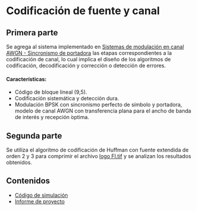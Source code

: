# Codificación de fuente y canal

## Primera parte
Se agrega al sistema implementado en [Sistemas de modulación en canal AWGN - Sincronismo de portadora](https://github.com/ivan-svetlich/digital-communications/tree/main/modulation-and-synchronization) las etapas correspondientes a la codificación de
canal, lo cual implica el diseño de los algoritmos de codificación, decodificación y corrección o detección de errores.
#### Características:
* Código de bloque lineal (9,5).
* Codificación sistemática y detección dura.
* Modulación BPSK con sincronismo perfecto de símbolo y portadora, modelo de canal AWGN con transferencia plana para el ancho de banda de interés y recepción ́optima.

## Segunda parte
Se utiliza el algoritmo de codificación de Huffman con fuente extendida de orden 2 y 3 para comprimir el archivo [logo FI.tif](https://github.com/ivan-svetlich/digital-communications/blob/main/source-and-channel-encoding/logo%20FI.tif) y se analizan los resultados obtenidos.


## Contenidos
* [Código de simulación](https://github.com/ivan-svetlich/digital-communications/blob/main/modulation-and-synchronization/modulation-and-synchronization.m)
* [Informe de proyecto](https://github.com/ivan-svetlich/digital-communications/blob/main/modulation-and-synchronization/Sistemas%20de%20modulaci%C3%B3n%20en%20canal%20AWGN%20-%20Sincronismo%20de%20portadora.pdf)
